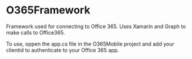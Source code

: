 # O365Framework
Framework used for connecting to Office 365. Uses Xamarin and Graph to make calls to Office365.

To use, oppen the app.cs file in the O365Mobile project and add your clientid to authenticate to your Office 365 app.
